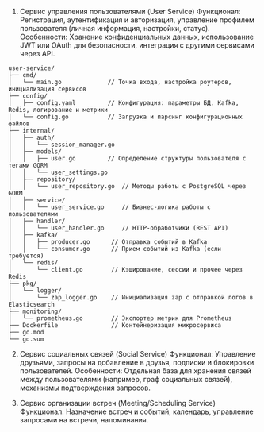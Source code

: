 1. Сервис управления пользователями (User Service)
Функционал: Регистрация, аутентификация и авторизация, управление профилем пользователя (личная информация, настройки, статус).
Особенности: Хранение конфиденциальных данных, использование JWT или OAuth для безопасности, интеграция с другими сервисами через API.

```
user-service/
├── cmd/
│   └── main.go             // Точка входа, настройка роутеров, инициализация сервисов
├── config/
│   ├── config.yaml         // Конфигурация: параметры БД, Kafka, Redis, логирование и метрики
│   └── config.go           // Загрузка и парсинг конфигурационных файлов
├── internal/
│   ├── auth/
│   │   └── session_manager.go
│   ├── models/
│   │   ├── user.go         // Определение структуры пользователя с тегами GORM
│   │   └── user_settings.go
│   ├── repository/
│   │   └── user_repository.go  // Методы работы с PostgreSQL через GORM
│   ├── service/
│   │   └── user_service.go     // Бизнес-логика работы с пользователями
│   ├── handler/
│   │   └── user_handler.go     // HTTP-обработчики (REST API)
│   ├── kafka/
│   │   ├── producer.go      // Отправка событий в Kafka
│   │   └── consumer.go      // Прием событий из Kafka (если требуется)
│   └── redis/
│       └── client.go        // Кэширование, сессии и прочее через Redis
├── pkg/
│   └── logger/
│       └── zap_logger.go    // Инициализация zap с отправкой логов в Elasticsearch
├── monitoring/
│   └── prometheus.go        // Экспортер метрик для Prometheus
├── Dockerfile               // Контейнеризация микросервиса
├── go.mod
└── go.sum
```

2. Сервис социальных связей (Social Service)
Функционал: Управление друзьями, запросы на добавление в друзья, подписки и блокировки пользователей.
Особенности: Отдельная база для хранения связей между пользователями (например, граф социальных связей), механизмы подтверждения запросов.

3. Сервис организации встреч (Meeting/Scheduling Service)
Функционал: Назначение встреч и событий, календарь, управление запросами на встречи, напоминания.